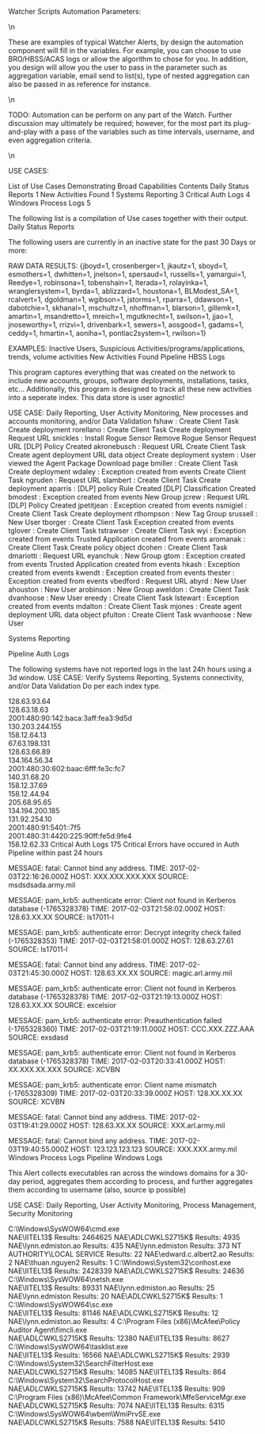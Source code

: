 Watcher Scripts Automation Parameters:

\n

These are examples of typical Watcher Alerts, by design the automation component will fill in the variables. For example, you can choose to use BRO/HBSS/ACAS logs or allow the algorithm to chose for you. In addition, you design will allow you the user to pass in the parameter such as aggregation variable, email send to list(s), type of nested aggregation can also be passed in as reference for instance.

\n

TODO: Automation can be perform on any part of the Watch. Further discussion may ultimately be required; however, for the most part its plug-and-play with a pass of the variables such as time intervals, username, and even aggregation criteria.


\n

USE CASES:


List of Use Cases Demonstrating Broad Capabilities
Contents
Daily Status Reports	1
New Activities Found	1
Systems Reporting	3
Critical Auth Logs	4
Windows Process Logs	5

The following list is a compilation of Use cases together with their output.
Daily Status Reports

The following users are currently in an inactive state for the past 30 Days or more:

RAW DATA RESULTS:
{jboyd=1, crosenberger=1, jkautz=1, sboyd=1, esmothers=1, dwhitten=1, jnelson=1, spersaud=1, russells=1, yamargui=1, Reedye=1, robinsona=1, tobenshain=1, lterada=1, rolayinka=1, wranglersystem=1, byrda=1, ablizzard=1, houstona=1, BLModest_SA=1, rcalvert=1, dgoldman=1, wgibson=1, jstorms=1, rparra=1, ddawson=1, dabotchie=1, skhanal=1, mschultz=1, nhoffman=1, blarson=1, gillemk=1, amartin=1, msandretto=1, mreich=1, mgutknecht=1, swilson=1, jjao=1, jnoseworthy=1, rrizvi=1, drivenbark=1, sewers=1, aosgood=1, gadams=1, ceddy=1, hmartin=1, aoniha=1, pontiac2system=1, rwilson=1}

EXAMPLES:
Inactive Users, Suspicious Activities/programs/applications, trends, volume activities
New Activities Found
Pipeline HBSS Logs

   This program captures everything that was created on the network to include new accounts, groups, software deployments, installations, tasks, etc...
Additionally, this program is designed to track all these new activities into a seperate index. This data store is user agnostic! 

 USE CASE: Daily Reporting, User Activity Monitoring, New processes and accounts monitoring, and/or Data Validation 
fshaw : 
          Create Client Task 
          Create deployment 
rorellano : 
          Create Client Task 
          Create deployment 
          Request URL 
snickles : 
          Install Rogue Sensor 
          Remove Rogue Sensor 
          Request URL 
          [DLP] Policy Created 
akronebusch : 
          Request URL 
          Create Client Task 
          Create agent deployment URL data object 
          Create deployment 
system : 
          User viewed the Agent Package Download page 
bmiller : 
          Create Client Task 
          Create deployment 
wdaley : 
          Exception created from events 
          Create Client Task 
ngruden : 
          Request URL 
slambert : 
          Create Client Task 
          Create deployment 
aparris : 
          [DLP] policy Rule Created 
          [DLP] Classification Created 
bmodest : 
          Exception created from events 
          New Group 
jcrew : 
          Request URL 
          [DLP] Policy Created 
jpetitjean : 
          Exception created from events 
nsmigiel : 
          Create Client Task 
          Create deployment 
rthompson : 
          New Tag Group 
srussell : 
          New User 
tborger : 
          Create Client Task 
          Exception created from events 
tglover : 
          Create Client Task 
tstrawser : 
          Create Client Task 
wyi : 
          Exception created from events 
          Trusted Application created from events 
aromanak : 
          Create Client Task 
          Create policy object 
dcohen : 
          Create Client Task 
dmariotti : 
          Request URL 
eyanchuk : 
          New Group 
gtom : 
          Exception created from events 
          Trusted Application created from events 
hkash : 
          Exception created from events 
kwendt : 
          Exception created from events 
thester : 
          Exception created from events 
vbedford : 
          Request URL 
abyrd : 
          New User 
ahouston : 
          New User 
arobinson : 
          New Group 
aweldon : 
          Create Client Task 
dvanhoose : 
          New User 
ereedy : 
          Create Client Task 
lstewart : 
          Exception created from events 
mdalton : 
          Create Client Task 
mjones : 
          Create agent deployment URL data object 
pfulton : 
          Create Client Task 
wvanhoose : 
          New User 
 
Systems Reporting

Pipeline Auth Logs

   The following systems have not reported logs in the last 24h hours using  a 3d window.
USE CASE: Verify Systems Reporting, Systems connectivity, and/or Data Validation 
Do per each index type.

128.63.93.64  
128.63.18.63  
2001:480:90:142:baca:3aff:fea3:9d5d  
130.203.244.155  
158.12.64.13  
67.63.198.131  
128.63.66.89  
134.164.56.34  
2001:480:30:602:baac:6fff:fe3c:fc7  
140.31.68.20  
158.12.37.69  
158.12.44.94  
205.68.95.65  
134.194.200.185  
131.92.254.10  
2001:480:91:5401::7f5  
2001:480:31:4420:225:90ff:fe5d:9fe4  
158.12.62.33 
Critical Auth Logs
175 Critical Errors have occured in Auth Pipeline within past 24 hours

MESSAGE: fatal: Cannot bind any address.
TIME: 2017-02-03T22:16:26.000Z
HOST:  XXX.XXX.XXX.XXX
SOURCE: msdsdsada.army.mil

MESSAGE: pam_krb5: authenticate error: Client not found in Kerberos database (-1765328378)
TIME: 2017-02-03T21:58:02.000Z
HOST: 128.63.XX.XX
SOURCE: ls17011-l

MESSAGE: pam_krb5: authenticate error: Decrypt integrity check failed (-1765328353)
TIME: 2017-02-03T21:58:01.000Z
HOST: 128.63.27.61
SOURCE: ls17011-l

MESSAGE: fatal: Cannot bind any address.
TIME: 2017-02-03T21:45:30.000Z
HOST: 128.63.XX.XX
SOURCE: magic.arl.army.mil

MESSAGE: pam_krb5: authenticate error: Client not found in Kerberos database (-1765328378)
TIME: 2017-02-03T21:19:13.000Z
HOST: 128.63.XX.XX
SOURCE: excelsior

MESSAGE: pam_krb5: authenticate error: Preauthentication failed (-1765328360)
TIME: 2017-02-03T21:19:11.000Z
HOST: CCC.XXX.ZZZ.AAA
SOURCE: exsdasd

MESSAGE: pam_krb5: authenticate error: Client not found in Kerberos database (-1765328378)
TIME: 2017-02-03T20:33:41.000Z
HOST: XX.XXX.XX.XXX
SOURCE: XCVBN

MESSAGE: pam_krb5: authenticate error: Client name mismatch (-1765328309)
TIME: 2017-02-03T20:33:39.000Z
HOST: 128.XX.XX.XX
SOURCE: XCVBN

MESSAGE: fatal: Cannot bind any address.
TIME: 2017-02-03T19:41:29.000Z
HOST: 128.63.XX.XX
SOURCE: XXX.arl.army.mil

MESSAGE: fatal: Cannot bind any address.
TIME: 2017-02-03T19:40:55.000Z
HOST: 123.123.123.123
SOURCE: XXX.XXX.army.mil
Windows Process Logs 
Pipeline Windows Logs



This Alert collects executables ran across the windows domains for a 30-day period, aggregates them according to process, and further aggregates them according to username (also, source ip possible)



 USE CASE: Daily Reporting, User Activity Monitoring, Process Management, Security Monitoring
 


C:\Windows\SysWOW64\cmd.exe   
          NAE\IITEL13$ Results: 2464625
          NAE\ADLCWKLS2715K$ Results: 4935
          NAE\lynn.edmiston.ao Results: 435
          NAE\lynn.edmiston Results: 373
          NT AUTHORITY\LOCAL SERVICE Results: 22
          NAE\edward.c.albert2.ao Results: 2
          NAE\thuan.nguyen2 Results: 1
C:\Windows\System32\conhost.exe   
          NAE\IITEL13$ Results: 2428339
          NAE\ADLCWKLS2715K$ Results: 24636
C:\Windows\SysWOW64\netsh.exe   
          NAE\IITEL13$ Results: 89331
          NAE\lynn.edmiston.ao Results: 25
          NAE\lynn.edmiston Results: 20
          NAE\ADLCWKLS2715K$ Results: 1
C:\Windows\SysWOW64\sc.exe   
          NAE\IITEL13$ Results: 81146
          NAE\ADLCWKLS2715K$ Results: 12
          NAE\lynn.edmiston.ao Results: 4
C:\Program Files (x86)\McAfee\Policy Auditor Agent\fimcli.exe   
          NAE\ADLCWKLS2715K$ Results: 12380
          NAE\IITEL13$ Results: 8627
C:\Windows\SysWOW64\tasklist.exe   
          NAE\IITEL13$ Results: 16566
          NAE\ADLCWKLS2715K$ Results: 2939
C:\Windows\System32\SearchFilterHost.exe   
          NAE\ADLCWKLS2715K$ Results: 14085
          NAE\IITEL13$ Results: 864
C:\Windows\System32\SearchProtocolHost.exe   
          NAE\ADLCWKLS2715K$ Results: 13742
          NAE\IITEL13$ Results: 909
C:\Program Files (x86)\McAfee\Common Framework\MfeServiceMgr.exe   
          NAE\ADLCWKLS2715K$ Results: 7074
          NAE\IITEL13$ Results: 6315
C:\Windows\SysWOW64\wbem\WmiPrvSE.exe   
          NAE\ADLCWKLS2715K$ Results: 7588
          NAE\IITEL13$ Results: 5410
